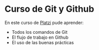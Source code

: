 # **Curso de Git y Github**

En este curso de [Platzi](http://platzi.com/home "Platzi") pude aprender:
- Todos los comandos de Git
- El flujo de trabajo en Github
- El uso de las buenas prácticas